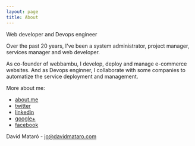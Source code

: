 ```yaml
---
layout: page
title: About
---
```


<p class="message">
  Web developer and Devops engineer
</p>

Over the past 20 years, I've been a system administrator, project manager, services manager and web developer.

As co-founder of webbambu, I develop, deploy and manage e-commerce websites. And as Devops enginner, I collaborate with some companies to automatize the service deployment and management.

More about me:

* [about.me](http://about.me/davidmataro)
* [twitter](http://twitter.com/davidmataro)
* [linkedin](http://www.linkedin.com/profile/view?id=5335549&trk=tab_pro)
* [google+](http://profiles.google.com/dmataro)
* [facebook](http://www.facebook.com/profile.php?id=1290704005)



David Mataró - <a href="jo@davidmataro.com">jo@davidmataro.com</a>